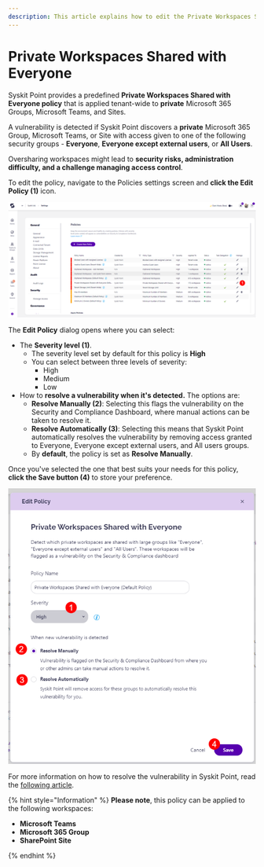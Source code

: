 ```yaml
---
description: This article explains how to edit the Private Workspaces Shared with Everyone policy. 
---
```


# Private Workspaces Shared with Everyone

Syskit Point provides a predefined **Private Workspaces Shared with Everyone policy** that is applied tenant-wide to **private** Microsoft 365 Groups, Microsoft Teams, and Sites.

A vulnerability is detected if Syskit Point discovers a **private** Microsoft 365 Group, Microsoft Teams, or Site with access given to one of the following security groups - **Everyone**, **Everyone except external users**, or **All Users**.

Oversharing workspaces might lead to **security risks, administration difficulty, and a challenge managing access control**.

To edit the policy, navigate to the Policies settings screen and **click the Edit Policy (1)** icon.

![Private Workspaces Shared with Everyone - Edit Policy](../../../static/img/private-workspaces-shared-with-everyone-edit-policy.png)

The **Edit Policy** dialog opens where you can select:
* The **Severity level (1)**.
  * The severity level set by default for this policy is **High**
  * You can select between three levels of severity: 
    * High
    * Medium
    * Low
* How to **resolve a vulnerability when it's detected.** The options are:
  * **Resolve Manually (2)**: Selecting this flags the vulnerability on the Security and Compliance Dashboard, where manual actions can be taken to resolve it.
  * **Resolve Automatically (3)**: Selecting this means that Syskit Point automatically resolves the vulnerability by removing access granted to Everyone, Everyone except external users, and All users groups. 
  * By **default**, the policy is set as **Resolve Manually**. 

Once you've selected the one that best suits your needs for this policy, **click the Save button (4)** to store your preference. 


![Private Workspaces Shared with Everyone - Severity](../../../static/img/private-workspaces-shared-with-everyone-severity.png)

For more information on how to resolve the vulnerability in Syskit Point, read the [following article](../security-compliance-checks/private-workspaces-shared-with-everyone.md).

{% hint style="Information" %}
**Please note**, this policy can be applied to the following workspaces:
* **Microsoft Teams**
* **Microsoft 365 Group**
* **SharePoint Site**

{% endhint %}